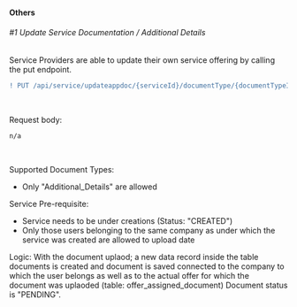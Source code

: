 #### Others

###### #1 Update Service Documentation / Additional Details

Service Providers are able to update their own service offering by calling the put endpoint.
<br>

```diff
! PUT /api/service/updateappdoc/{serviceId}/documentType/{documentTypeId}/documents
```

<br>

Request body:
<br>

    n/a
    
<br>

Supported Document Types:
* Only "Additional_Details" are allowed

Service Pre-requisite:
* Service needs to be under creations (Status: "CREATED")
* Only those users belonging to the same company as under which the service was created are allowed to upload date

Logic:
With the document uplaod; a new data record inside the table documents is created and document is saved connected to the company to which the user belongs as well as to the actual offer for which the document was uplaoded (table: offer_assigned_document)
Document status is "PENDING".

<br>
<br>

<br>
<br>
